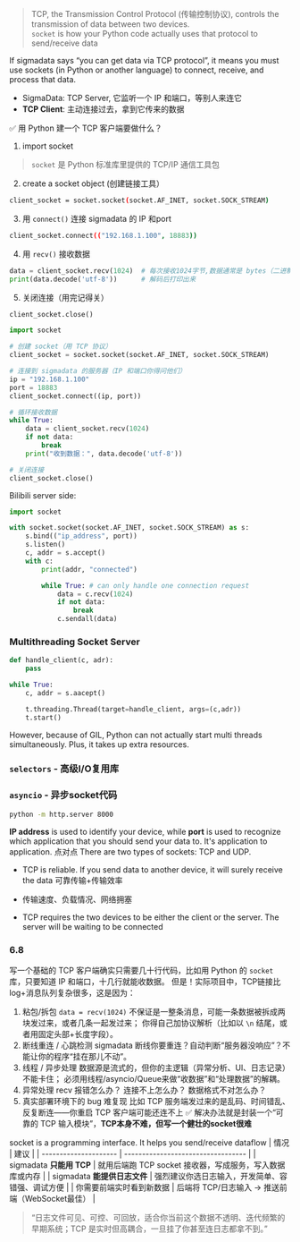 > TCP, the Transmission Control Protocol (传输控制协议), controls the transmission of data between two devices. \
> `socket` is how your Python code actually uses that protocol to send/receive data

If sigmadata says “you can get data via TCP protocol”,
it means you must use sockets (in Python or another language) to connect, receive, and process that data.

- SigmaData: TCP Server, 它监听一个 IP 和端口，等别人来连它
- **TCP Client**: 主动连接过去，拿到它传来的数据

✅ 用 Python 建一个 TCP 客户端要做什么？
1. import socket
> `socket` 是 Python 标准库里提供的 TCP/IP 通信工具包
2. create a socket object (创建链接工具）
```bash
client_socket = socket.socket(socket.AF_INET, socket.SOCK_STREAM)
```
3. 用 `connect()` 连接 sigmadata 的 IP 和port
```bash
client_socket.connect(("192.168.1.100", 18883))
```
4. 用 `recv()` 接收数据
```python
data = client_socket.recv(1024)  # 每次接收1024字节,数据通常是 bytes（二进制）格式,所以需要decode
print(data.decode('utf-8'))      # 解码后打印出来
```
5. 关闭连接（用完记得关）
```python
client_socket.close()
```

```python
import socket

# 创建 socket（用 TCP 协议）
client_socket = socket.socket(socket.AF_INET, socket.SOCK_STREAM)

# 连接到 sigmadata 的服务器（IP 和端口你得问他们）
ip = "192.168.1.100"
port = 18883
client_socket.connect((ip, port))

# 循环接收数据
while True:
    data = client_socket.recv(1024)
    if not data:
        break
    print("收到数据：", data.decode('utf-8'))

# 关闭连接
client_socket.close()
```

Bilibili server side:
```python
import socket

with socket.socket(socket.AF_INET, socket.SOCK_STREAM) as s:
    s.bind(("ip_address", port))
    s.listen()
    c, addr = s.accept()
    with c:
        print(addr, "connected")

        while True: # can only handle one connection request
            data = c.recv(1024)
            if not data:
                break
            c.sendall(data)

```

### Multithreading Socket Server
```python
def handle_client(c, adr):
    pass

while True:
    c, addr = s.aacept()

    t.threading.Thread(target=handle_client, args=(c,adr))
    t.start()
```
However, because of GIL, Python can not actually start multi threads simultaneously. Plus, it takes up extra resources.
### `selectors` - 高级I/O复用库
### `asyncio` - 异步socket代码

```bash
python -m http.server 8000
```

**IP address** is used to identify your device, while **port** is used to recognize which application that you should send your data to.
It's application to application. 点对点
There are two types of sockets: TCP and UDP.
- TCP is reliable. If you send data to another device, it will surely receive the data 可靠传输+传输效率
- 传输速度、负载情况、网络拥塞

- TCP requires the two devices to be either the client or the server. The server will be waiting to be connected

### 6.8
写一个基础的 TCP 客户端确实只需要几十行代码，比如用 Python 的 `socket` 库，只要知道 IP 和端口，十几行就能收数据。
但是！实际项目中，TCP链接比log+消息队列复杂很多，这是因为：
1. 粘包/拆包
`data = recv(1024)` 不保证是一整条消息，可能一条数据被拆成两块发过来，或者几条一起发过来；
你得自己加协议解析（比如以 `\n` 结尾，或者用固定头部+长度字段）。
2. 断线重连 / 心跳检测
sigmadata 断线你要重连？自动判断“服务器没响应”？不能让你的程序“挂在那儿不动”。
3. 线程 / 异步处理
数据源是流式的，但你的主逻辑（异常分析、UI、日志记录）不能卡住；
必须用线程/asyncio/Queue来做“收数据”和“处理数据”的解耦。
4. 异常处理
recv 报错怎么办？
连接不上怎么办？
数据格式不对怎么办？
5. 真实部署环境下的 bug 难复现
比如 TCP 服务端发过来的是乱码、时间错乱、反复断连——你重启 TCP 客户端可能还连不上
✅ 解决办法就是封装一个“可靠的 TCP 输入模块”，**TCP本身不难，但写一个健壮的socket很难**

socket is a programming interface. It helps you send/receive dataflow
| 情况                    | 建议                                 |
| --------------------- | ---------------------------------- |
| sigmadata **只能用 TCP** | 就用后端跑 TCP socket 接收器，写成服务，写入数据库或内存 |
| sigmadata **能提供日志文件** | 强烈建议你选日志输入，开发简单、容错强、调试方便           |
| 你需要前端实时看到新数据          | 后端将 TCP/日志输入 → 推送前端（WebSocket最佳）   |

> “日志文件可见、可控、可回放，适合你当前这个数据不透明、迭代频繁的早期系统；TCP 是实时但高耦合，一旦挂了你甚至连日志都拿不到。”


